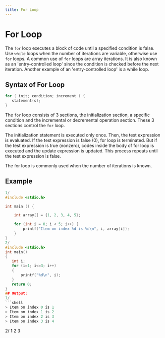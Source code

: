 ```yaml
---
title: For Loop
---
```


# For Loop

The `for` loop executes a block of code until a specified condition is false. Use `while` loops when the number of iterations are variable, otherwise use `for` loops. A common use of `for` loops are array iterations. 
It is also known as an 'entry-controlled loop' since the condition is checked before the next iteration. Another example of an 'entry-controlled loop' is a while loop. 

## Syntax of For Loop

```c
for ( init; condition; increment ) {
   statement(s);
}
```

The `for` loop consists of 3 sections, the initialization section, a specific condition and the incremental or decremental operation section. These 3 sections control the `for` loop.

The initialization statement is executed only once. Then, the test expression is evaluated. If the test expression is false (0), for loop is terminated. But if the test expression is true (nonzero), codes inside the body of for loop is executed and the update expression is updated. This process repeats until the test expression is false.

The for loop is commonly used when the number of iterations is known.

## Example
```c
1/
#include <stdio.h>

int main () {

    int array[] = {1, 2, 3, 4, 5};

    for (int i = 0; i < 5; i++) {
    	printf("Item on index %d is %d\n", i, array[i]);
    }
}
2/
#include <stdio.h>
int main()
{
   int i;
   for (i=1; i<=3; i++)
   {
       printf("%d\n", i);
   }
   return 0;
}
## Output:
1/
```shell
> Item on index 0 is 1
> Item on index 1 is 2
> Item on index 2 is 3
> Item on index 3 is 4
```
2/
1
2
3

